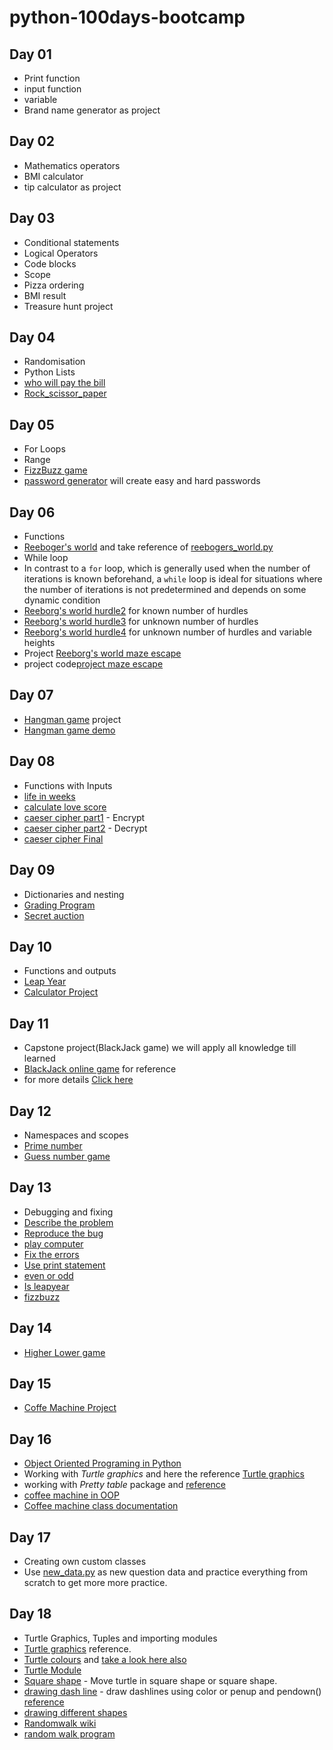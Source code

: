 # python-100days-bootcamp

## Day 01
- Print function
- input function
- variable
- Brand name generator as project
## Day 02
- Mathematics operators
- BMI calculator
- tip calculator as project
## Day 03
- Conditional statements
- Logical Operators
- Code blocks
- Scope
- Pizza ordering
- BMI result
- Treasure hunt project
## Day 04
- Randomisation
- Python Lists
- [who will pay the bill](Day-04/who_will_pay.py)
- [Rock_scissor_paper](Day-04/project_rock_scissor_paper.py)
## Day 05
- For Loops
- Range
- [FizzBuzz game](Day-05/fizzbuzz.py)
- [password generator](Day-05/project_pypassword_generator.py) will create easy and hard passwords
## Day 06
- Functions
- [Reeboger's world](https://reeborg.ca/reeborg.html?lang=en&mode=python&menu=worlds%2Fmenus%2Freeborg_intro_en.json&name=Hurdle%201&url=worlds%2Ftutorial_en%2Fhurdle1.json) and take reference of [reebogers_world.py](Day-06/reebogers_world.py)
- While loop
- In contrast to a ```for``` loop, which is generally used when the number of iterations is known beforehand, a ```while``` loop is ideal for situations where the number of iterations is not predetermined and depends on some dynamic condition
- [Reeborg's world hurdle2](Day-06/reebogers_world.py) for known number of hurdles
- [Reeborg's world hurdle3](Day-06/reebogers_world_hurdle3.py) for unknown number of hurdles
- [Reeborg's world hurdle4](Day-06/reebogers_world_hurdle4.py) for unknown number of hurdles and variable heights
- Project [Reeborg's world maze escape](https://reeborg.ca/reeborg.html?lang=en&mode=python&menu=worlds%2Fmenus%2Freeborg_intro_en.json&name=Maze&url=worlds%2Ftutorial_en%2Fmaze1.json)
- project code[project maze escape](Day-06/project_reeborgs_world_maze_escape.py)
## Day 07
- [Hangman game](https://hangmanwordgame.com/?fca=1&success=0#/) project
- [Hangman game demo](https://appbrewery.github.io/python-day7-demo/)

## Day 08
- Functions with Inputs
- [life in weeks](Day-08/life_in_weeks.py)
- [calculate love score](Day-08/calculate_love_score.py)
- [caeser cipher part1](Day-08/caeser_cipher_part1.py) - Encrypt
- [caeser cipher part2](Day-08/caeser_cipher_part2.py) - Decrypt
- [caeser cipher Final](Day-08/caeser_final.py)

## Day 09
- Dictionaries and nesting
- [Grading Program](Day-09/grading_program.py)
- [Secret auction](Day-09/secret_auction.py)

## Day 10
- Functions and outputs
- [Leap Year](Day-10/leap_year.py)
- [Calculator Project](Day-10/calculator.py)

## Day 11
- Capstone project(BlackJack game) we will apply all knowledge till learned
- [BlackJack online game](https://games.washingtonpost.com/games/blackjack) for reference
- for more details [Click here](https://en.wikipedia.org/wiki/Blackjack)

## Day 12
- Namespaces and scopes
- [Prime number](Day-12/prime_number.py)
- [Guess number game](Day-12/guess_number_game.py)

## Day 13
- Debugging and fixing
- [Describe the problem](Day-13/task1.py)
- [Reproduce the bug](Day-13/task2.py)
- [play computer](Day-13/task3.py)
- [Fix the errors](Day-13/task4.py)
- [Use print statement](Day-13/task5.py)
- [even or odd](Day-13/debug_even-odd.py)
- [Is leapyear](Day-13/debug_leapyear.py)
- [fizzbuzz](Day-13/debug_fizzbuzz.py)

## Day 14
- [Higher Lower game](Day-14/Higher_Lower_game.py)

## Day 15
- [Coffe Machine Project](Day-15/coffee_machine.py)

## Day 16
- [Object Oriented Programing in Python](https://www.geeksforgeeks.org/python-oops-concepts/)
- Working with _Turtle graphics_ and here the reference [Turtle graphics](https://docs.python.org/3/library/turtle.html)
- working with _Pretty table_ package and [reference](https://pypi.org/project/prettytable/)
- [coffee machine in OOP](Day-16/oop-coffee-machine-start/)
- [Coffee machine class documentation](Day-16/CoffeeMachineClassesDocumentation.pdf)

## Day 17
- Creating own custom classes
- Use [new_data.py](Day-17/quiz-game-start/new_data.py) as new question data and practice everything from scratch to get more more practice.

## Day 18
- Turtle Graphics, Tuples and importing modules
- [Turtle graphics](https://docs.python.org/3/library/turtle.html) reference.
- [Turtle colours](https://trinket.io/docs/colors) and [take a look here also](https://cs111.wellesley.edu/reference/colors)
- [Turtle Module](https://docs.python.org/3/library/turtle.html)
- [Square shape](Day-18/day-18-1-start/challenge1.py) - Move turtle in square shape or square shape.
- [drawing dash line](Day-18/day-18-1-start/challenge1.py) - draw dashlines using color or penup and pendown() [reference](https://docs.python.org/3/library/turtle.html#turtle.pendown)
- [drawing different shapes](Day-18/day-18-1-start/challenge3.py)
- [Randomwalk wiki ](https://en.wikipedia.org/wiki/Random_walk)
- [random walk program](Day-18/day-18-1-start/challenge4.py)
